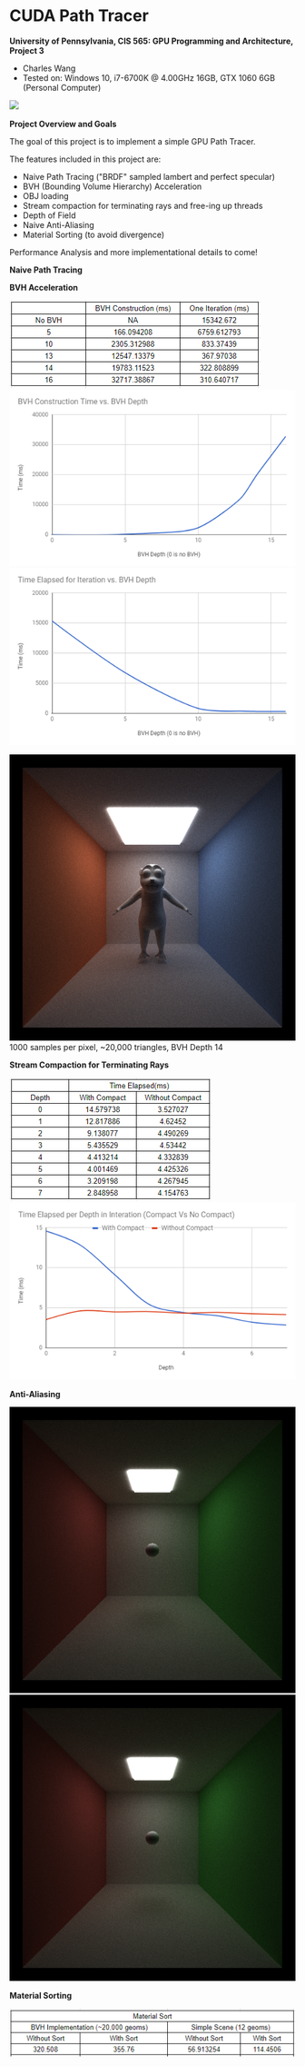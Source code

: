 CUDA Path Tracer
================

**University of Pennsylvania, CIS 565: GPU Programming and Architecture, Project 3**

* Charles Wang
* Tested on: Windows 10, i7-6700K @ 4.00GHz 16GB, GTX 1060 6GB (Personal Computer)

![](img/loris.gif)

**Project Overview and Goals**

The goal of this project is to implement a simple GPU Path Tracer.

The features included in this project are:
 - Naive Path Tracing ("BRDF" sampled lambert and perfect specular)
 - BVH (Bounding Volume Hierarchy) Acceleration 
 - OBJ loading
 - Stream compaction for terminating rays and free-ing up threads
 - Depth of Field
 - Naive Anti-Aliasing
 - Material Sorting (to avoid divergence)

Performance Analysis and more implementational details to come!

**Naive Path Tracing**

**BVH Acceleration**

![](img/bvh_table.png)
![](img/bvh_graph_construct.png)
![](img/bvh_graph_iteration.png)

![](img/bvh_example.png)\
1000 samples per pixel, ~20,000 triangles, BVH Depth 14

**Stream Compaction for Terminating Rays**

![](img/compact_table.png)
![](img/compact_graph.png)

**Anti-Aliasing**

![](img/aa_1.png)
![](img/aa_2.png)

**Material Sorting**

![](img/matsort_table.png)